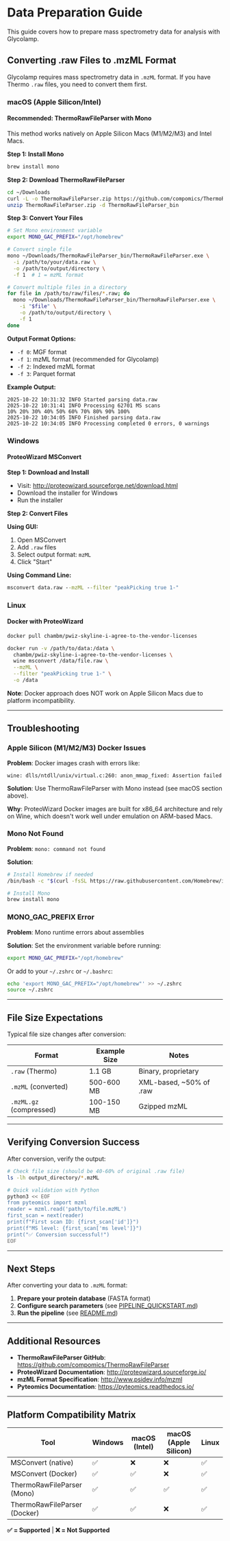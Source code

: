 # Data Preparation Guide

This guide covers how to prepare mass spectrometry data for analysis with Glycolamp.

## Converting .raw Files to .mzML Format

Glycolamp requires mass spectrometry data in `.mzML` format. If you have Thermo `.raw` files, you need to convert them first.

### macOS (Apple Silicon/Intel)

#### Recommended: ThermoRawFileParser with Mono

This method works natively on Apple Silicon Macs (M1/M2/M3) and Intel Macs.

**Step 1: Install Mono**

```bash
brew install mono
```

**Step 2: Download ThermoRawFileParser**

```bash
cd ~/Downloads
curl -L -o ThermoRawFileParser.zip https://github.com/compomics/ThermoRawFileParser/releases/download/v1.4.3/ThermoRawFileParser1.4.3.zip
unzip ThermoRawFileParser.zip -d ThermoRawFileParser_bin
```

**Step 3: Convert Your Files**

```bash
# Set Mono environment variable
export MONO_GAC_PREFIX="/opt/homebrew"

# Convert single file
mono ~/Downloads/ThermoRawFileParser_bin/ThermoRawFileParser.exe \
  -i /path/to/your/data.raw \
  -o /path/to/output/directory \
  -f 1  # 1 = mzML format

# Convert multiple files in a directory
for file in /path/to/raw/files/*.raw; do
  mono ~/Downloads/ThermoRawFileParser_bin/ThermoRawFileParser.exe \
    -i "$file" \
    -o /path/to/output/directory \
    -f 1
done
```

**Output Format Options:**
- `-f 0`: MGF format
- `-f 1`: mzML format (recommended for Glycolamp)
- `-f 2`: Indexed mzML format
- `-f 3`: Parquet format

**Example Output:**

```
2025-10-22 10:31:32 INFO Started parsing data.raw
2025-10-22 10:31:41 INFO Processing 62701 MS scans
10% 20% 30% 40% 50% 60% 70% 80% 90% 100%
2025-10-22 10:34:05 INFO Finished parsing data.raw
2025-10-22 10:34:05 INFO Processing completed 0 errors, 0 warnings
```

### Windows

#### ProteoWizard MSConvert

**Step 1: Download and Install**
- Visit: http://proteowizard.sourceforge.net/download.html
- Download the installer for Windows
- Run the installer

**Step 2: Convert Files**

**Using GUI:**
1. Open MSConvert
2. Add `.raw` files
3. Select output format: `mzML`
4. Click "Start"

**Using Command Line:**
```cmd
msconvert data.raw --mzML --filter "peakPicking true 1-"
```

### Linux

#### Docker with ProteoWizard

```bash
docker pull chambm/pwiz-skyline-i-agree-to-the-vendor-licenses

docker run -v /path/to/data:/data \
  chambm/pwiz-skyline-i-agree-to-the-vendor-licenses \
  wine msconvert /data/file.raw \
  --mzML \
  --filter "peakPicking true 1-" \
  -o /data
```

**Note**: Docker approach does NOT work on Apple Silicon Macs due to platform incompatibility.

---

## Troubleshooting

### Apple Silicon (M1/M2/M3) Docker Issues

**Problem**: Docker images crash with errors like:
```
wine: dlls/ntdll/unix/virtual.c:260: anon_mmap_fixed: Assertion failed
```

**Solution**: Use ThermoRawFileParser with Mono instead (see macOS section above).

**Why**: ProteoWizard Docker images are built for x86_64 architecture and rely on Wine, which doesn't work well under emulation on ARM-based Macs.

### Mono Not Found

**Problem**: `mono: command not found`

**Solution**:
```bash
# Install Homebrew if needed
/bin/bash -c "$(curl -fsSL https://raw.githubusercontent.com/Homebrew/install/HEAD/install.sh)"

# Install Mono
brew install mono
```

### MONO_GAC_PREFIX Error

**Problem**: Mono runtime errors about assemblies

**Solution**: Set the environment variable before running:
```bash
export MONO_GAC_PREFIX="/opt/homebrew"
```

Or add to your `~/.zshrc` or `~/.bashrc`:
```bash
echo 'export MONO_GAC_PREFIX="/opt/homebrew"' >> ~/.zshrc
source ~/.zshrc
```

---

## File Size Expectations

Typical file size changes after conversion:

| Format | Example Size | Notes |
|--------|-------------|-------|
| `.raw` (Thermo) | 1.1 GB | Binary, proprietary |
| `.mzML` (converted) | 500-600 MB | XML-based, ~50% of .raw |
| `.mzML.gz` (compressed) | 100-150 MB | Gzipped mzML |

---

## Verifying Conversion Success

After conversion, verify the output:

```bash
# Check file size (should be 40-60% of original .raw file)
ls -lh output_directory/*.mzML

# Quick validation with Python
python3 << EOF
from pyteomics import mzml
reader = mzml.read('path/to/file.mzML')
first_scan = next(reader)
print(f"First scan ID: {first_scan['id']}")
print(f"MS level: {first_scan['ms level']}")
print("✅ Conversion successful!")
EOF
```

---

## Next Steps

After converting your data to `.mzML` format:

1. **Prepare your protein database** (FASTA format)
2. **Configure search parameters** (see [PIPELINE_QUICKSTART.md](PIPELINE_QUICKSTART.md))
3. **Run the pipeline** (see [README.md](../README.md#basic-usage))

---

## Additional Resources

- **ThermoRawFileParser GitHub**: https://github.com/compomics/ThermoRawFileParser
- **ProteoWizard Documentation**: http://proteowizard.sourceforge.io/
- **mzML Format Specification**: http://www.psidev.info/mzml
- **Pyteomics Documentation**: https://pyteomics.readthedocs.io/

---

## Platform Compatibility Matrix

| Tool | Windows | macOS (Intel) | macOS (Apple Silicon) | Linux |
|------|---------|---------------|----------------------|-------|
| MSConvert (native) | ✅ | ❌ | ❌ | ✅ |
| MSConvert (Docker) | ✅ | ✅ | ❌ | ✅ |
| ThermoRawFileParser (Mono) | ✅ | ✅ | ✅ | ✅ |
| ThermoRawFileParser (Docker) | ✅ | ✅ | ❌ | ✅ |

**✅ = Supported** | **❌ = Not Supported**
